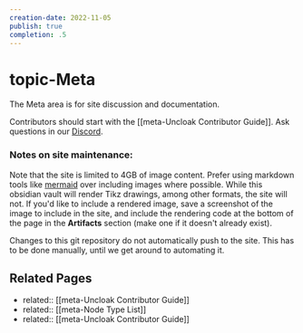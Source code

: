 ```yaml
---
creation-date: 2022-11-05
publish: true
completion: .5
---
```

# topic-Meta
The Meta area is for site discussion and documentation. 

Contributors should start with the [[meta-Uncloak Contributor Guide]]. Ask questions in our [Discord](https://discord.gg/TYwr4pMS2h). 

### Notes on site maintenance:
Note that the site is limited to 4GB of image content. Prefer using markdown tools like [mermaid](https://mermaid-js.github.io) over including images where possible. While this obsidian vault will render Tikz drawings, among other formats, the site will not. If you'd like to include a rendered image, save a screenshot of the image to include in the site, and include the rendering code at the bottom of the page in the **Artifacts** section (make one if it doesn't already exist).

Changes to this git repository do not automatically push to the site. This has to be done manually, until we get around to automating it.

## Related Pages
- related:: [[meta-Uncloak Contributor Guide]]
- related:: [[meta-Node Type List]]
- related:: [[meta-Uncloak Contributor Guide]]
